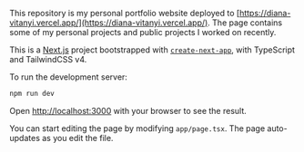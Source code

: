 
This repository is my personal portfolio website deployed to [https://diana-vitanyi.vercel.app/](https://diana-vitanyi.vercel.app/). The page contains some of my personal projects and public projects I worked on recently.

This is a [Next.js](https://nextjs.org) project bootstrapped with [`create-next-app`](https://nextjs.org/docs/app/api-reference/cli/create-next-app), with TypeScript and TailwindCSS v4.

To run the development server:

```bash
npm run dev
```

Open [http://localhost:3000](http://localhost:3000) with your browser to see the result.

You can start editing the page by modifying `app/page.tsx`. The page auto-updates as you edit the file.